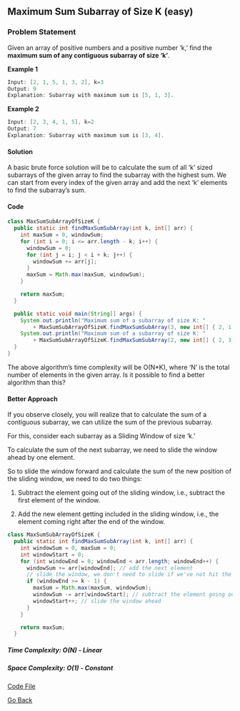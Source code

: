 ## Maximum Sum Subarray of Size K (easy)

### Problem Statement

Given an array of positive numbers and a positive number ‘k,’ find the **maximum sum of any contiguous subarray of size ‘k’**.

**Example 1**

```java
Input: [2, 1, 5, 1, 3, 2], k=3
Output: 9
Explanation: Subarray with maximum sum is [5, 1, 3].
```

**Example 2**

```java
Input: [2, 3, 4, 1, 5], k=2
Output: 7
Explanation: Subarray with maximum sum is [3, 4].
```

#### Solution

A basic brute force solution will be to calculate the sum of all ‘k’ sized subarrays of the given array to find the subarray with the highest sum. We can start from every index of the given array and add the next ‘k’ elements to find the subarray’s sum.

#### Code

```java
class MaxSumSubArrayOfSizeK {
  public static int findMaxSumSubArray(int k, int[] arr) {
    int maxSum = 0, windowSum;
    for (int i = 0; i <= arr.length - k; i++) {
      windowSum = 0;
      for (int j = i; j < i + k; j++) {
        windowSum += arr[j];
      }
      maxSum = Math.max(maxSum, windowSum);
    }

    return maxSum;
  }

  public static void main(String[] args) {
    System.out.println("Maximum sum of a subarray of size K: "
        + MaxSumSubArrayOfSizeK.findMaxSumSubArray(3, new int[] { 2, 1, 5, 1, 3, 2 }));
    System.out.println("Maximum sum of a subarray of size K: "
        + MaxSumSubArrayOfSizeK.findMaxSumSubArray(2, new int[] { 2, 3, 4, 1, 5 }));
  }
}
```

The above algorithm’s time complexity will be O(N\*K), where ‘N’ is the total number of elements in the given array. Is it possible to find a better algorithm than this?

#### Better Approach

If you observe closely, you will realize that to calculate the sum of a contiguous subarray, we can utilize the sum of the previous subarray.

For this, consider each subarray as a Sliding Window of size ‘k.’

To calculate the sum of the next subarray, we need to slide the window ahead by one element.

So to slide the window forward and calculate the sum of the new position of the sliding window, we need to do two things:

1. Subtract the element going out of the sliding window, i.e., subtract the first element of the window.

2. Add the new element getting included in the sliding window, i.e., the element coming right after the end of the window.

```java
class MaxSumSubArrayOfSizeK {
  public static int findMaxSumSubArray(int k, int[] arr) {
    int windowSum = 0, maxSum = 0;
    int windowStart = 0;
    for (int windowEnd = 0; windowEnd < arr.length; windowEnd++) {
      windowSum += arr[windowEnd]; // add the next element
      // slide the window, we don't need to slide if we've not hit the required window size of 'k'
      if (windowEnd >= k - 1) {
        maxSum = Math.max(maxSum, windowSum);
        windowSum -= arr[windowStart]; // subtract the element going out
        windowStart++; // slide the window ahead
      }
    }

    return maxSum;
  }
```

##### Time Complexity: O(N) - Linear

##### Space Complexity: O(1) - Constant

[Code File](./MaxSumSubArrayOfSizeK.java)

[Go Back](../README.md)
